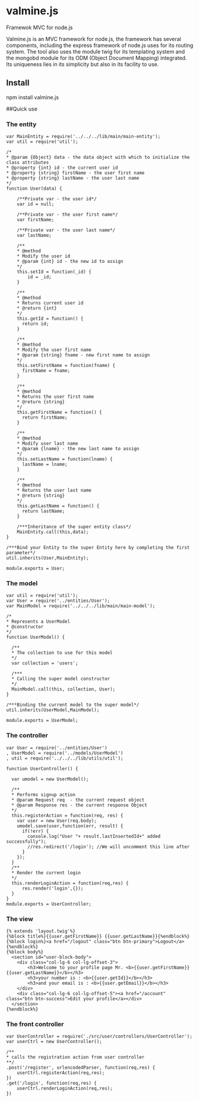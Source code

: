 # valmine.js

Framewok MVC for node.js

Valmine.js is an MVC framework for node.js, the framework has several components, including the express framework of node.js uses for its routing system. The tool also uses the module twig for its templating system and the mongobd module for its ODM (Object Document Mapping) integrated. Its uniqueness lies in its simplicity but also in its facility to use.

## Install

npm install valmine.js

##Quick use

### The entity

    var MainEntity = require('../../../lib/main/main-entity');
    var util = require('util');

    /*
    * @param {Object} data - the data object with which to initialize the class attributes
    * @property {int} id - the current user id
    * @property {string} firstName - the user first name
    * @property {string} lastName - the user last name
    */
    function User(data) {

        /**Private var - the user id*/
        var id = null;

        /**Private var - the user first name*/
        var firstName;

        /**Private var - the user last name*/
        var lastName;

        /**
        * @method
        * Modify the user id
        * @param {int} id - the new id to assign
        */
        this.setId = function(_id) {
            id = _id;
        }

        /**
        * @method
        * Returns current user id
        * @return {int}
        */
        this.getId = function() {
          return id;
        }

        /**
        * @method
        * Modify the user first name
        * @param {string} fname - new first name to assign
        */
        this.setFirstName = function(fname) {
          firstName = fname;
        }

        /**
        * @method
        * Returns the user first name
        * @return {string}
        */
        this.getFirstName = function() {
          return firstName;
        }

        /**
        * @method
        * Modify user last name
        * @param {lname} - the new last name to assign
        */
        this.setLastName = function(lname) {
          lastName = lname;
        }

        /**
        * @method
        * Returns the user last name
        * @return {string}
        */
        this.getLastName = function() {
          return lastName;
        }

        /***Inheritance of the super entity class*/
        MainEntity.call(this,data);
    }

    /***Bind your Entity to the super Entity here by completing the first parameter*/
    util.inherits(User,MainEntity);

    module.exports = User;

### The model

    var util = require('util');
    var User = require('../entities/User');
    var MainModel = require('../../../lib/main/main-model');

    /*
    * Represents a UserModel
    * @constructor
    */
    function UserModel() {

      /**
      * The collection to use for this model
      */
      var collection = 'users';

      /***
      * Calling the super model constructor
      */
      MainModel.call(this, collection, User);
    }

    /***Binding the current model to the super model*/
    util.inherits(UserModel,MainModel);

    module.exports = UserModel;

### The controller

    var User = require('../entities/User')
    , UserModel = require('../models/UserModel')
    , util = require('../../../lib/utils/util');

    function UserController() {

      var umodel = new UserModel();

      /**
      * Performs signup action
      * @param Request req  - the current request object
      * @param Response res - the current response Object
      */
      this.registerAction = function(req, res) {
        var user = new User(req.body);
        umodel.save(user,function(err, result) {
          if(!err) {
            console.log("User "+ result.lastInsertedId+" added successfully");
            //res.redirect('/login'); //We will uncomment this line after
          }
        });
      }
      /**
      * Render the current login
      */
      this.renderLoginAction = function(req,res) {
          res.render('login',{});
      }
    }
    module.exports = UserController;
  

### The view

    {% extends 'layout.twig'%}
    {%block title%}{{user.getFirstName}} {{user.getLastName}}{%endblock%}
    {%block login%}<a href="/logout" class="btn btn-primary">Logout</a> {%endblock%}
    {%block body%}
      <section id="user-block-body">
        <div class="col-lg-6 col-lg-offset-3">
            <h3>Welcome to your profile page Mr. <b>{{user.getFirstName}} {{user.getLastName}}</b></h3>
            <h3>your number is : <b>{{user.getId}}</b></h3>
            <h3>and your email is : <b>{{user.getEmail}}</b></h3>
        </div>
        <div class="col-lg-6 col-lg-offset-5"><a href="/account" class="btn btn-success">Edit your profile</a></div>
      </section>
    {%endblock%}



### The front controller

  
    var UserController = require('./src/user/controllers/UserController');
    var userCtrl = new UserController();

    /**
    * calls the registration action from user controller
    **/
    .post('/register', urlencodedParser, function(req,res) {
        userCtrl.registerAction(req,res);
    })
    .get('/login', function(req,res) {
        userCtrl.renderLoginAction(req,res);
    })


